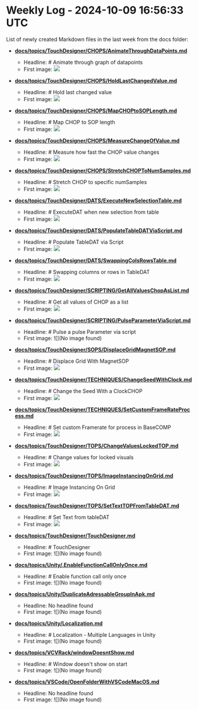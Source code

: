 # Weekly Log - 2024-10-09 16:56:33 UTC

List of newly created Markdown files in the last week from the docs folder:

- **[docs/topics/TouchDesigner/CHOPS/AnimateThroughDataPoints.md](https://github.com/levoxtrip/docs/topics/TouchDesigner/CHOPS/AnimateThroughDataPoints.md)**
  - Headline: # Animate through graph of datapoints
  - First image: ![](./img/AnimateThroughData0.png)

- **[docs/topics/TouchDesigner/CHOPS/HoldLastChangedValue.md](https://github.com/levoxtrip/docs/topics/TouchDesigner/CHOPS/HoldLastChangedValue.md)**
  - Headline: # Hold last changed value
  - First image: ![](./img/HoldLastChangedValue.png)

- **[docs/topics/TouchDesigner/CHOPS/MapCHOPtoSOPLength.md](https://github.com/levoxtrip/docs/topics/TouchDesigner/CHOPS/MapCHOPtoSOPLength.md)**
  - Headline: # Map CHOP to SOP length
  - First image: ![](./img/MapCHOPtoSOPLength.png)

- **[docs/topics/TouchDesigner/CHOPS/MeasureChangeOfValue.md](https://github.com/levoxtrip/docs/topics/TouchDesigner/CHOPS/MeasureChangeOfValue.md)**
  - Headline: # Measure how fast the CHOP value changes
  - First image: ![](./img/MeasureSpeedValChange.png)

- **[docs/topics/TouchDesigner/CHOPS/StretchCHOPToNumSamples.md](https://github.com/levoxtrip/docs/topics/TouchDesigner/CHOPS/StretchCHOPToNumSamples.md)**
  - Headline: # Stretch CHOP to specific numSamples
  - First image: ![](./img/StretchCHOPToNumSamples.png)

- **[docs/topics/TouchDesigner/DATS/ExecuteNewSelectionTable.md](https://github.com/levoxtrip/docs/topics/TouchDesigner/DATS/ExecuteNewSelectionTable.md)**
  - Headline: # ExecuteDAT when new selection from table
  - First image: ![](./img/ExecuteNewSelectionTable0.png)

- **[docs/topics/TouchDesigner/DATS/PopulateTableDATViaScript.md](https://github.com/levoxtrip/docs/topics/TouchDesigner/DATS/PopulateTableDATViaScript.md)**
  - Headline: # Populate TableDAT via Script
  - First image: ![](./img/PopulateTableDATScript.png)

- **[docs/topics/TouchDesigner/DATS/SwappingColsRowsTable.md](https://github.com/levoxtrip/docs/topics/TouchDesigner/DATS/SwappingColsRowsTable.md)**
  - Headline: # Swapping columns or rows in TableDAT
  - First image: ![](./img/SwappingColsRowsTable.png)

- **[docs/topics/TouchDesigner/SCRIPTING/GetAllValuesChopAsList.md](https://github.com/levoxtrip/docs/topics/TouchDesigner/SCRIPTING/GetAllValuesChopAsList.md)**
  - Headline: # Get all values of CHOP as a list
  - First image: ![](./img/getValuesChopAsList.png)

- **[docs/topics/TouchDesigner/SCRIPTING/PulseParameterViaScript.md](https://github.com/levoxtrip/docs/topics/TouchDesigner/SCRIPTING/PulseParameterViaScript.md)**
  - Headline: # Pulse a pulse Parameter via script
  - First image: ![](No image found)

- **[docs/topics/TouchDesigner/SOPS/DisplaceGridMagnetSOP.md](https://github.com/levoxtrip/docs/topics/TouchDesigner/SOPS/DisplaceGridMagnetSOP.md)**
  - Headline: # Displace Grid With MagnetSOP
  - First image: ![](./img/DisplaceGridByMagnet.png)

- **[docs/topics/TouchDesigner/TECHNIQUES/ChangeSeedWithClock.md](https://github.com/levoxtrip/docs/topics/TouchDesigner/TECHNIQUES/ChangeSeedWithClock.md)**
  - Headline: # Change the Seed With a ClockCHOP
  - First image: ![](./img/ChangeSeedWithClock.png)

- **[docs/topics/TouchDesigner/TECHNIQUES/SetCustomFrameRateProcess.md](https://github.com/levoxtrip/docs/topics/TouchDesigner/TECHNIQUES/SetCustomFrameRateProcess.md)**
  - Headline: # Set custom Framerate for process in BaseCOMP
  - First image: ![](./img/SetCustomFrameRate1.png)

- **[docs/topics/TouchDesigner/TOPS/ChangeValuesLockedTOP.md](https://github.com/levoxtrip/docs/topics/TouchDesigner/TOPS/ChangeValuesLockedTOP.md)**
  - Headline: # Change values for locked visuals
  - First image: ![](./img/ChangeVisualsLockedTOP.png)

- **[docs/topics/TouchDesigner/TOPS/ImageInstancingOnGrid.md](https://github.com/levoxtrip/docs/topics/TouchDesigner/TOPS/ImageInstancingOnGrid.md)**
  - Headline: # Image Instancing On Grid
  - First image: ![](./img/ImageInstancingGrid0.png)

- **[docs/topics/TouchDesigner/TOPS/SetTextTOPFromTableDAT.md](https://github.com/levoxtrip/docs/topics/TouchDesigner/TOPS/SetTextTOPFromTableDAT.md)**
  - Headline: # Set Text from tableDAT
  - First image: ![](./img/SetTextTOPFromTableDAT.png)

- **[docs/topics/TouchDesigner/TouchDesigner.md](https://github.com/levoxtrip/docs/topics/TouchDesigner/TouchDesigner.md)**
  - Headline: # TouchDesigner
  - First image: ![](No image found)

- **[docs/topics/Unity/.EnableFunctionCallOnlyOnce.md](https://github.com/levoxtrip/docs/topics/Unity/.EnableFunctionCallOnlyOnce.md)**
  - Headline: # Enable function call only once
  - First image: ![](No image found)

- **[docs/topics/Unity/DuplicateAdressableGroupInApk.md](https://github.com/levoxtrip/docs/topics/Unity/DuplicateAdressableGroupInApk.md)**
  - Headline: No headline found
  - First image: ![](No image found)

- **[docs/topics/Unity/Localization.md](https://github.com/levoxtrip/docs/topics/Unity/Localization.md)**
  - Headline: # Localization - Multiple Languages in Unity
  - First image: ![](No image found)

- **[docs/topics/VCVRack/windowDoesntShow.md](https://github.com/levoxtrip/docs/topics/VCVRack/windowDoesntShow.md)**
  - Headline: # Window doesn't show on start
  - First image: ![](No image found)

- **[docs/topics/VSCode/OpenFolderWithVSCodeMacOS.md](https://github.com/levoxtrip/docs/topics/VSCode/OpenFolderWithVSCodeMacOS.md)**
  - Headline: No headline found
  - First image: ![](No image found)

